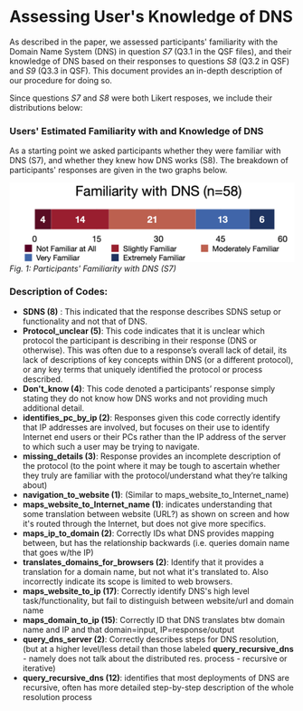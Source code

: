 # Assessing User's Knowledge of DNS 

As described in the paper, we assessed participants' familiarity with the Domain Name System (DNS) in question _S7_ (Q3.1 in the QSF files), and their knowledge of DNS based on their responses to questions _S8_ (Q3.2 in QSF) and _S9_ (Q3.3 in QSF). 
This document provides an in-depth description of our procedure for doing so. 

Since questions _S7_ and _S8_ were both Likert resposes, we include their distributions below:

### Users' Estimated Familiarity with and Knowledge of DNS

As a starting point we asked participants whether they were familiar with DNS (S7), and whether they knew how DNS works (S8).
The breakdown of participants' responses are given in the two graphs below. 

![S7 Familiarity with DNS](figures/dns_familiarity.png)
      *Fig. 1: Participants' Familiarity with DNS (S7)*
      
 

### Description of Codes:

* __SDNS (8)__ : This indicated that the response describes SDNS setup or functionality and not that of DNS. 
* __Protocol\_unclear (5)__: This code indicates that it is unclear which protocol the participant is describing in their response (DNS or otherwise). This was often due to a response’s overall lack of detail, its lack of descriptions of key concepts within DNS (or a different protocol), or any key terms that uniquely identified the protocol or process described. 
* __Don't\_know (4)__: This code denoted a participants’ response simply stating they do not know how DNS works and not providing much additional detail.
* __identifies\_pc\_by\_ip (2)__: Responses given this code correctly identify that IP addresses are involved, but focuses on their use to identify Internet end users or their PCs rather than the IP address of the server to which such a user may be trying to navigate.
* __missing\_details (3)__: Response provides an incomplete description of the protocol (to the point where it may be tough to ascertain whether they truly are familiar with the protocol/understand what they’re talking about)
* __navigation\_to\_website (1)__: (Similar to maps\_website\_to\_Internet\_name)
* __maps\_website\_to\_Internet\_name (1)__: indicates understanding that some translation between website (URL?) as shown on screen and how it's routed through the Internet, but does not give more specifics.
* __maps\_ip\_to\_domain (2)__: Correctly IDs what DNS provides mapping between, but has the relationship backwards (i.e. queries domain name that goes w/the IP)
* __translates\_domains\_for\_browsers (2)__: Identify that it provides a translation for a domain name, but not what it's translated to. Also incorrectly indicate its scope is limited to web browsers.
* __maps\_website\_to\_ip (17)__: Correctly identify DNS's high level task/functionality, but fail to distinguish between website/url and domain name
* __maps\_domain\_to\_ip (15)__: Correctly ID that DNS translates btw domain name and IP and that domain=input, IP=response/output
* __query\_dns\_server (2)__: Correctly describes steps for DNS resolution, (but at a higher level/less detail than those labeled __query\_recursive\_dns__ - namely does not talk about the distributed res. process - recursive or iterative)
* __query\_recursive\_dns (12)__: identifies that most deployments of DNS are recursive, often has more detailed step-by-step description of the whole resolution process


